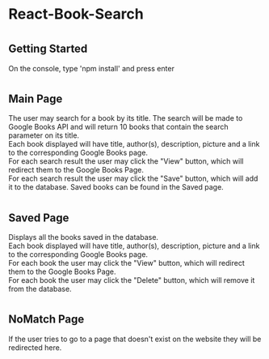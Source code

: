# React-Book-Search

#

## Getting Started

On the console, type 'npm install' and press enter

#

## Main Page

The user may search for a book by its title. The search will be made to Google Books API and will return 10 books that contain the search parameter on its title.\
Each book displayed will have title, author(s), description, picture and a link to the corresponding Google Books page.\
For each search result the user may click the "View" button, which will redirect them to the Google Books Page.\
For each search result the user may click the "Save" button, which will add it to the database. Saved books can be found in the Saved page.

#

## Saved Page

Displays all the books saved in the database.\
Each book displayed will have title, author(s), description, picture and a link to the corresponding Google Books page.\
For each book the user may click the "View" button, which will redirect them to the Google Books Page.\
For each book the user may click the "Delete" button, which will remove it from the database.

#

## NoMatch Page

If the user tries to go to a page that doesn't exist on the website they will be redirected here.

#
